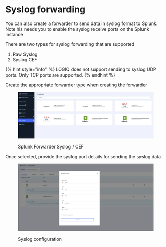 # Syslog forwarding

You can also create a forwarder to send data in syslog format to Splunk. Note his needs you to enable the syslog receive ports on the Splunk instance

There are two types for syslog forwarding that are supported

1. Raw Syslog
2. Syslog CEF

{% hint style="info" %}
LOGIQ does not support sending to syslog UDP ports. Only TCP ports are supported.
{% endhint %}

Create the appropriate forwarder type when creating the forwarder

<figure><img src="../.gitbook/assets/Screen Shot 2023-01-04 at 2.31.48 PM.png" alt=""><figcaption><p>Splunk Forwarder Syslog / CEF</p></figcaption></figure>

Once selected, provide the syslog port details for sending the syslog data

<figure><img src="../.gitbook/assets/Screen Shot 2023-01-04 at 2.28.38 PM.png" alt=""><figcaption><p>Syslog configuration</p></figcaption></figure>
